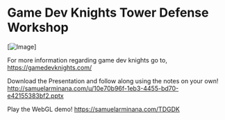 # Game Dev Knights Tower Defense Workshop

[![Image](http://samuelarminana.com/u/1e00c1898-feff-4fd0-afd9-e18b43a3ccfd.png)]

For more information regarding game dev knights go to, https://gamedevknights.com/

Download the Presentation and follow along using the notes on your own!
http://samuelarminana.com/u/10e70b96f-1eb3-4455-bd70-e42155383bf2.pptx

Play the WebGL demo!
https://samuelarminana.com/TDGDK
